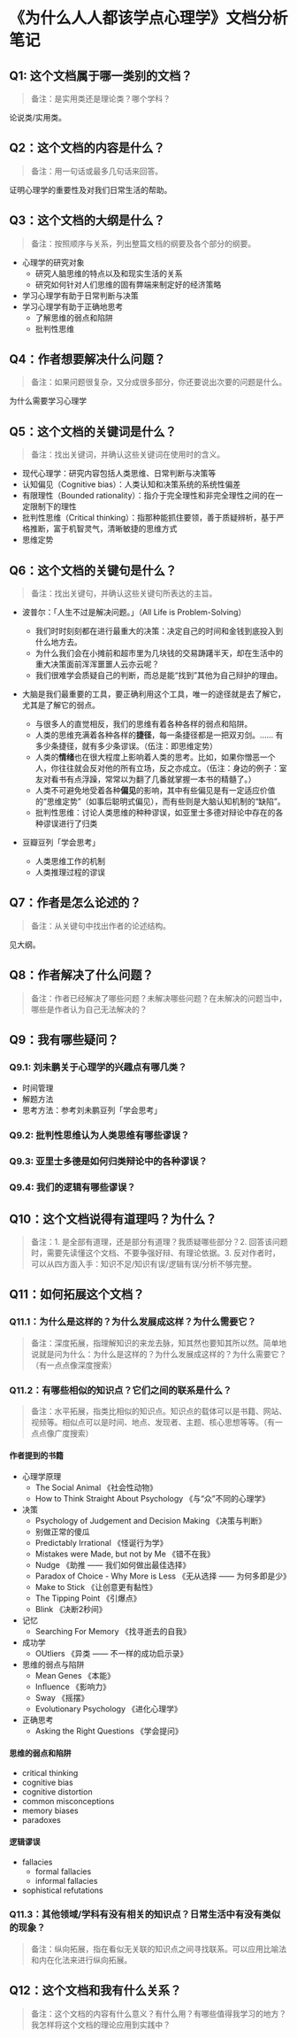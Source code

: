 # 《为什么人人都该学点心理学》文档分析笔记

## Q1: 这个文档属于哪一类别的文档？

> 备注：是实用类还是理论类？哪个学科？

论说类/实用类。

## Q2：这个文档的内容是什么？

> 备注：用一句话或最多几句话来回答。

证明心理学的重要性及对我们日常生活的帮助。

## Q3：这个文档的大纲是什么？

> 备注：按照顺序与关系，列出整篇文档的纲要及各个部分的纲要。

- 心理学的研究对象
  - 研究人脑思维的特点以及和现实生活的关系
  - 研究如何针对人们思维的固有弊端来制定好的经济策略
- 学习心理学有助于日常判断与决策
- 学习心理学有助于正确地思考
  - 了解思维的弱点和陷阱
  - 批判性思维

## Q4：作者想要解决什么问题？

> 备注：如果问题很复杂，又分成很多部分，你还要说出次要的问题是什么。

为什么需要学习心理学

## Q5：这个文档的关键词是什么？

> 备注：找出关键词，并确认这些关键词在使用时的含义。

- 现代心理学：研究内容包括人类思维、日常判断与决策等
- 认知偏见（Cognitive bias）：人类认知和决策系统的系统性偏差
- 有限理性（Bounded rationality）：指介于完全理性和非完全理性之间的在一定限制下的理性
- 批判性思维（Critical thinking）：指那种能抓住要领，善于质疑辨析，基于严格推断，富于机智灵气，清晰敏捷的思维方式
- 思维定势

## Q6：这个文档的关键句是什么？

> 备注：找出关键句，并确认这些关键句所表达的主旨。

- 波普尔：「人生不过是解决问题。」（All Life is Problem-Solving）
  - 我们时时刻刻都在进行最重大的决策：决定自己的时间和金钱到底投入到什么地方去。
  - 为什么我们会在小摊前和超市里为几块钱的交易踌躇半天，却在生活中的重大决策面前浑浑噩噩人云亦云呢？
  - 我们很难学会质疑自己的判断，而总是能“找到”其他为自己辩护的理由。

- 大脑是我们最重要的工具，要正确利用这个工具，唯一的途径就是去了解它，尤其是了解它的弱点。
  - 与很多人的直觉相反，我们的思维有着各种各样的弱点和陷阱。
  - 人类的思维充满着各种各样的**捷径**，每一条捷径都是一把双刃剑。...... 有多少条捷径，就有多少条谬误。（伍注：即思维定势）
  - 人类的**情绪**也在很大程度上影响着人类的思考。比如，如果你憎恶一个人，你往往就会反对他的所有立场，反之亦成立。（伍注：身边的例子：室友对看书有点浮躁，常常以为翻了几番就掌握一本书的精髓了。）
  - 人类不可避免地受着各种**偏见**的影响，其中有些偏见是有一定适应价值的“思维定势”（如事后聪明式偏见），而有些则是大脑认知机制的“缺陷”。
  - 批判性思维：讨论人类思维的种种谬误，如亚里士多德对辩论中存在的各种谬误进行了归类

- 豆瓣豆列「学会思考」
  - 人类思维工作的机制
  - 人类推理过程的谬误

## Q7：作者是怎么论述的？

> 备注：从关键句中找出作者的论述结构。

见大纲。

## Q8：作者解决了什么问题？

> 备注：作者已经解决了哪些问题？未解决哪些问题？在未解决的问题当中，哪些是作者认为自己无法解决的？

## Q9：我有哪些疑问？

### Q9.1: 刘未鹏关于心理学的兴趣点有哪几类？

- 时间管理
- 解题方法
- 思考方法：参考刘未鹏豆列「学会思考」

### Q9.2: 批判性思维认为人类思维有哪些谬误？

### Q9.3: 亚里士多德是如何归类辩论中的各种谬误？

### Q9.4: 我们的逻辑有哪些谬误？

## Q10：这个文档说得有道理吗？为什么？

> 备注：1. 是全部有道理，还是部分有道理？我质疑哪些部分？2. 回答该问题时，需要先读懂这个文档、不要争强好辩、有理论依据。3. 反对作者时，可以从四方面入手：知识不足/知识有误/逻辑有误/分析不够完整。

## Q11：如何拓展这个文档？

### Q11.1：为什么是这样的？为什么发展成这样？为什么需要它？

> 备注：深度拓展，指理解知识的来龙去脉，知其然也要知其所以然。简单地说就是问为什么：为什么是这样的？为什么发展成这样的？为什么需要它？（有一点点像深度搜索）

### Q11.2：有哪些相似的知识点？它们之间的联系是什么？

> 备注：水平拓展，指类比相似的知识点。知识点的载体可以是书籍、网站、视频等。相似点可以是时间、地点、发现者、主题、核心思想等等。（有一点点像广度搜索）

#### 作者提到的书籍

- 心理学原理
  - The Social Animal 《社会性动物》
  - How to Think Straight About Psychology 《与“众”不同的心理学》
- 决策
  - Psychology of Judgement and Decision Making 《决策与判断》
  - 别做正常的傻瓜
  - Predictably Irrational 《怪诞行为学》
  - Mistakes were Made, but not by Me 《错不在我》
  - Nudge 《助推 —— 我们如何做出最佳选择》
  - Paradox of Choice - Why More is Less 《无从选择 —— 为何多即是少》
  - Make to Stick 《让创意更有黏性》
  - The Tipping Point 《引爆点》
  - Blink 《决断2秒间》
- 记忆
  - Searching For Memory 《找寻逝去的自我》
- 成功学
  - OUtliers 《异类 —— 不一样的成功启示录》
- 思维的弱点与陷阱
  - Mean Genes 《本能》
  - Influence 《影响力》
  - Sway 《摇摆》
  - Evolutionary Psychology 《进化心理学》
- 正确思考
  - Asking the Right Questions 《学会提问》

#### 思维的弱点和陷阱

- critical thinking
- cognitive bias
- cognitive distortion
- common misconceptions
- memory biases
- paradoxes

#### 逻辑谬误

- fallacies
  - formal fallacies
  - informal fallacies
- sophistical refutations

### Q11.3：其他领域/学科有没有相关的知识点？日常生活中有没有类似的现象？

> 备注：纵向拓展，指在看似无关联的知识点之间寻找联系。可以应用比喻法和内在化法来进行纵向拓展。

## Q12：这个文档和我有什么关系？

> 备注：这个文档的内容有什么意义？有什么用？有哪些值得我学习的地方？我怎样将这个文档的理论应用到实践中？

